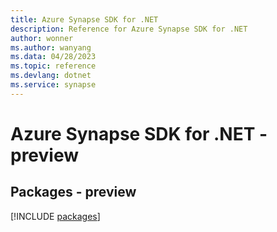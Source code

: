 ```yaml
---
title: Azure Synapse SDK for .NET
description: Reference for Azure Synapse SDK for .NET
author: wonner
ms.author: wanyang
ms.data: 04/28/2023
ms.topic: reference
ms.devlang: dotnet
ms.service: synapse
---
```

# Azure Synapse SDK for .NET - preview
## Packages - preview
[!INCLUDE [packages](synapse-index.md)]